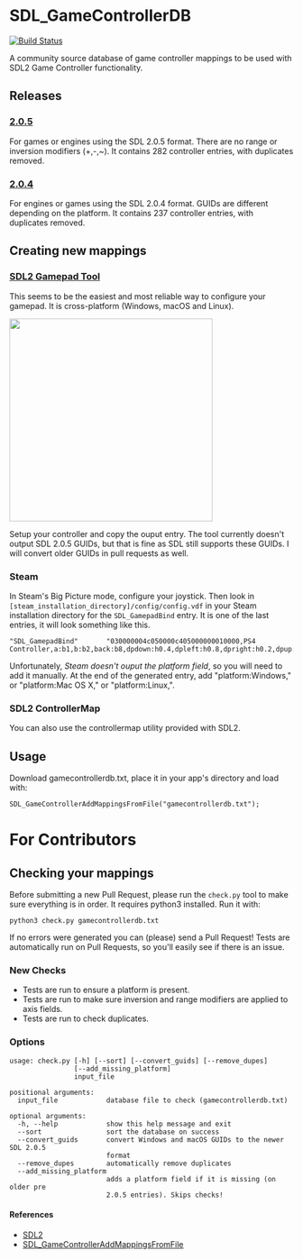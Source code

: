 # SDL_GameControllerDB

[![Build Status](https://travis-ci.org/p-groarke/SDL_GameControllerDB.svg?branch=master)](https://travis-ci.org/p-groarke/SDL_GameControllerDB)

A community source database of game controller mappings to be used with SDL2 Game Controller functionality.

## Releases

### [2.0.5](https://github.com/p-groarke/SDL_GameControllerDB/releases/tag/2.0.5)
For games or engines using the SDL 2.0.5 format. There are no range or inversion modifiers (+,-,~). It contains 282 controller entries, with duplicates removed.

### [2.0.4](https://github.com/p-groarke/SDL_GameControllerDB/releases/tag/2.0.4)
For engines or games using the SDL 2.0.4 format. GUIDs are different depending on the platform. It contains 237 controller entries, with duplicates removed.

## Creating new mappings
### [SDL2 Gamepad Tool](http://www.generalarcade.com/gamepadtool/)
This seems to be the easiest and most reliable way to configure your gamepad. It is cross-platform (Windows, macOS and Linux).

<img src="http://www.generalarcade.com/gamepadtool/gamepadtool.png" height="auto" width="360">

Setup your controller and copy the ouput entry. The tool currently doesn't output SDL 2.0.5 GUIDs, but that is fine as SDL still supports these GUIDs. I will convert older GUIDs in pull requests as well.

### Steam
In Steam's Big Picture mode, configure your joystick. Then look in `[steam_installation_directory]/config/config.vdf` in your Steam installation directory for the `SDL_GamepadBind` entry. It is one of the last entries, it will look something like this.

```
"SDL_GamepadBind"		"030000004c050000c405000000010000,PS4 Controller,a:b1,b:b2,back:b8,dpdown:h0.4,dpleft:h0.8,dpright:h0.2,dpup:h0.1,guide:b12,leftshoulder:b4,leftstick:b10,lefttrigger:a3,leftx:a0,lefty:a1,rightshoulder:b5,rightstick:b11,righttrigger:a4,rightx:a2,righty:a5,start:b9,x:b0,y:b3,"
```

Unfortunately, *Steam doesn't ouput the platform field*, so you will need to add it manually. At the end of the generated entry, add "platform:Windows," or "platform:Mac OS X," or "platform:Linux,".

### SDL2 ControllerMap
You can also use the controllermap utility provided with SDL2.

## Usage
Download gamecontrollerdb.txt, place it in your app's directory and load with:

```
SDL_GameControllerAddMappingsFromFile("gamecontrollerdb.txt");
```

# For Contributors

## Checking your mappings
Before submitting a new Pull Request, please run the `check.py` tool to make sure everything is in order. It requires python3 installed. Run it with:
```
python3 check.py gamecontrollerdb.txt
```

If no errors were generated you can (please) send a Pull Request! Tests are automatically run on Pull Requests, so you'll easily see if there is an issue.

### New Checks
- Tests are run to ensure a platform is present.
- Tests are run to make sure inversion and range modifiers are applied to axis fields.
- Tests are run to check duplicates.

### Options
```
usage: check.py [-h] [--sort] [--convert_guids] [--remove_dupes]
                [--add_missing_platform]
                input_file

positional arguments:
  input_file            database file to check (gamecontrollerdb.txt)

optional arguments:
  -h, --help            show this help message and exit
  --sort                sort the database on success
  --convert_guids       convert Windows and macOS GUIDs to the newer SDL 2.0.5
                        format
  --remove_dupes        automatically remove duplicates
  --add_missing_platform
                        adds a platform field if it is missing (on older pre
                        2.0.5 entries). Skips checks!
```

#### References

* [SDL2](http://www.libsdl.org)
* [SDL_GameControllerAddMappingsFromFile](http://wiki.libsdl.org/SDL_GameControllerAddMappingsFromFile)
